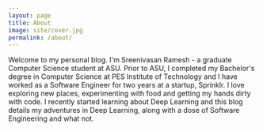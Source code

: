 ```yaml
---
layout: page
title: About
image: site/cover.jpg
permalink: /about/
---
```


Welcome to my personal blog. I'm Sreenivasan Ramesh - a graduate Computer Science student at ASU. Prior to ASU, I completed my Bachelor's degree in Computer Science at PES Institute of Technology and I have worked as a Software Engineer for two years at a startup, Sprinklr. I love exploring new places, experimenting with food and getting my hands dirty with code. I recently started learning about Deep Learning and this blog details my adventures in Deep Learning, along with a dose of Software Engineering and what not.

